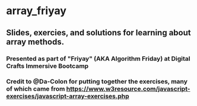 # array_friyay

## Slides, exercies, and solutions for learning about array methods.
### Presented as part of "Friyay" (AKA Algorithm Friday) at Digital Crafts Immersive Bootcamp

### Credit to @Da-Colon for putting together the exercises, many of which came from https://www.w3resource.com/javascript-exercises/javascript-array-exercises.php
